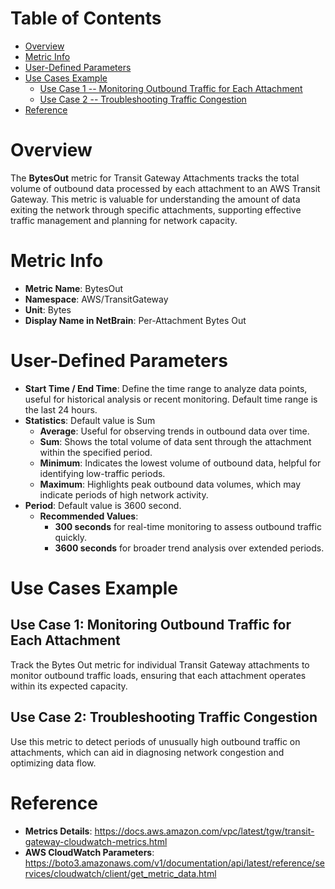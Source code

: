 # Table of Contents
- [Overview](#overview)
- [Metric Info](#metric-info)
- [User-Defined Parameters](#user-defined-parameters)
- [Use Cases Example](#example)
    - [Use Case 1 -- Monitoring Outbound Traffic for Each Attachment](#example-1) 
    - [Use Case 2 -- Troubleshooting Traffic Congestion](#example-2)
- [Reference](#reference)

# Overview <a name="overview"></a>
The <b>BytesOut</b> metric for Transit Gateway Attachments tracks the total volume of outbound data processed by each attachment to an AWS Transit Gateway. This metric is valuable for understanding the amount of data exiting the network through specific attachments, supporting effective traffic management and planning for network capacity.


# Metric Info <a name="metric-info"></a>
* <b>Metric Name</b>: BytesOut
* <b>Namespace</b>: AWS/TransitGateway
* <b>Unit</b>: Bytes
* <b>Display Name in NetBrain</b>: Per-Attachment Bytes Out

# User-Defined Parameters <a name="user-defined-parameters"></a>
* <b>Start Time / End Time</b>: Define the time range to analyze data points, useful for historical analysis or recent monitoring. Default time range is the last 24 hours.
* <b>Statistics</b>: Default value is Sum
  * <b>Average</b>: Useful for observing trends in outbound data over time.
  * <b>Sum</b>: Shows the total volume of data sent through the attachment within the specified period.
  * <b>Minimum</b>: Indicates the lowest volume of outbound data, helpful for identifying low-traffic periods.
  * <b>Maximum</b>: Highlights peak outbound data volumes, which may indicate periods of high network activity.
* <b>Period</b>: Default value is 3600 second.
  * <b>Recommended Values</b>:
    * <b>300 seconds</b> for real-time monitoring to assess outbound traffic quickly.
    * <b>3600 seconds</b> for broader trend analysis over extended periods.

# Use Cases Example <a name="example"></a>
## Use Case 1: Monitoring Outbound Traffic for Each Attachment <a name="example-1"></a>
Track the Bytes Out metric for individual Transit Gateway attachments to monitor outbound traffic loads, ensuring that each attachment operates within its expected capacity.

## Use Case 2: Troubleshooting Traffic Congestion <a name="example-2"></a>
Use this metric to detect periods of unusually high outbound traffic on attachments, which can aid in diagnosing network congestion and optimizing data flow.


# Reference <a name="reference"></a>
* <b>Metrics Details</b>: https://docs.aws.amazon.com/vpc/latest/tgw/transit-gateway-cloudwatch-metrics.html
* <b>AWS CloudWatch Parameters</b>: https://boto3.amazonaws.com/v1/documentation/api/latest/reference/services/cloudwatch/client/get_metric_data.html